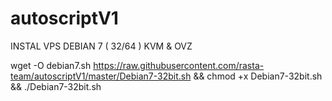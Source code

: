 # autoscriptV1

INSTAL VPS DEBIAN 7 ( 32/64 ) KVM & OVZ

wget -O debian7.sh https://raw.githubusercontent.com/rasta-team/autoscriptV1/master/Debian7-32bit.sh && chmod +x Debian7-32bit.sh && ./Debian7-32bit.sh
